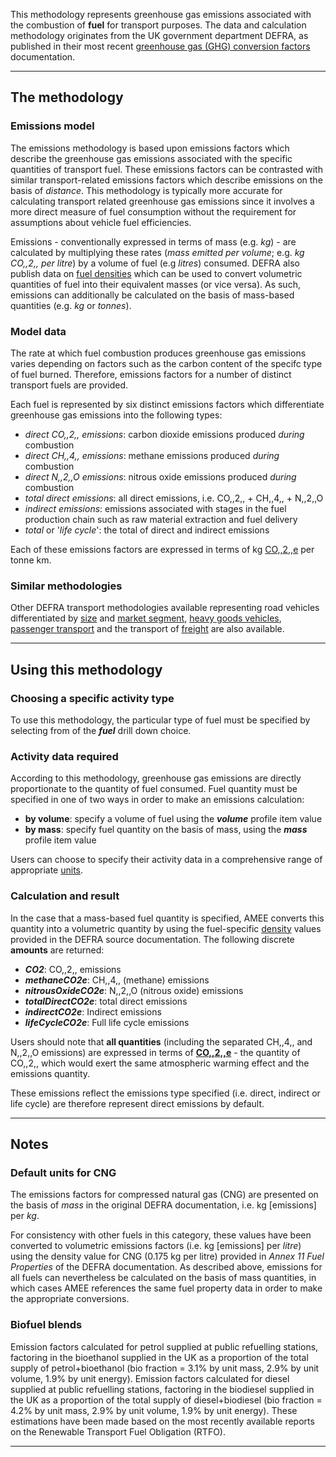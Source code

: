 This methodology represents greenhouse gas emissions associated with the
combustion of **fuel** for transport purposes. The data and calculation
methodology originates from the UK government department DEFRA, as
published in their most recent [greenhouse gas (GHG) conversion
factors](http://www.defra.gov.uk/environment/economy/business-efficiency/reporting)
documentation.

-----

## The methodology

### Emissions model

The emissions methodology is based upon emissions factors which describe
the greenhouse gas emissions associated with the specific quantities of
transport fuel. These emissions factors can be contrasted with similar
transport-related emissions factors which describe emissions on the
basis of *distance*. This methodology is typically more accurate for
calculating transport related greenhouse gas emissions since it involves
a more direct measure of fuel consumption without the requirement for
assumptions about vehicle fuel efficiencies.

Emissions - conventionally expressed in terms of mass (e.g. *kg*) - are
calculated by multiplying these rates (*mass emitted per volume*; e.g.
*kg CO,,2,, per litre*) by a volume of fuel (e.g *litres*) consumed.
DEFRA also publish data on [fuel densities](Fuel_properties_by_DEFRA)
which can be used to convert volumetric quantities of fuel into their
equivalent masses (or vice versa). As such, emissions can additionally
be calculated on the basis of mass-based quantities (e.g. *kg* or
*tonnes*).

### Model data

The rate at which fuel combustion produces greenhouse gas emissions
varies depending on factors such as the carbon content of the specifc
type of fuel burned. Therefore, emissions factors for a number of
distinct transport fuels are provided.

Each fuel is represented by six distinct emissions factors which
differentiate greenhouse gas emissions into the following types:

  - *direct CO,,2,, emissions*: carbon dioxide emissions produced
    *during* combustion
  - *direct CH,,4,, emissions*: methane emissions produced *during*
    combustion
  - *direct N,,2,,O emissions*: nitrous oxide emissions produced
    *during* combustion
  - *total direct emissions*: all direct emissions, i.e. CO,,2,, +
    CH,,4,, + N,,2,,O
  - *indirect emissions*: emissions associated with stages in the fuel
    production chain such as raw material extraction and fuel delivery
  - *total* or '*life cycle*': the total of direct and indirect
    emissions

Each of these emissions factors are expressed in terms of kg
[CO,,2,,e](Greenhouse_gases_Global_warming_potentials) per tonne km.

### Similar methodologies

Other DEFRA transport methodologies available representing road vehicles
differentiated by
[size](DEFRA_road_transport_methodology_by_vehicle_size) and [market
segment](DEFRA_road_transport_methodology_by_vehicle_class), [heavy
goods vehicles](DEFRA_heavy_goods_vehicle_methodology), [passenger
transport](DEFRA_passenger_transport_methodology) and the transport of
[freight](DEFRA_freight_transport_methodology) are also available.

-----

## Using this methodology

### Choosing a specific activity type

To use this methodology, the particular type of fuel must be specified
by selecting from of the ***fuel*** drill down choice.

### Activity data required

According to this methodology, greenhouse gas emissions are directly
proportionate to the quantity of fuel consumed. Fuel quantity must be
specified in one of two ways in order to make an emissions calculation:

  - **by volume**: specify a volume of fuel using the ***volume***
    profile item value
  - **by mass**: specify fuel quantity on the basis of mass, using the
    ***mass*** profile item value

Users can choose to specify their activity data in a comprehensive range
of appropriate [units](Units).

### Calculation and result

In the case that a mass-based fuel quantity is specified, AMEE converts
this quantity into a volumetric quantity by using the fuel-specific
[density](Fuel_properties_by_DEFRA) values provided in the DEFRA source
documentation. The following discrete **amounts** are returned:

  - ***CO2***: CO,,2,, emissions
  - ***methaneCO2e***: CH,,4,, (methane) emissions
  - ***nitrousOxideCO2e***: N,,2,,O (nitrous oxide) emissions
  - ***totalDirectCO2e***: total direct emissions
  - ***indirectCO2e***: Indirect emissions
  - ***lifeCycleCO2e***: Full life cycle emissions

Users should note that **all quantities** (including the separated
CH,,4,, and N,,2,,O emissions) are expressed in terms of
**[CO,,2,,e](Greenhouse_gases_Global_warming_potentials)** - the
quantity of CO,,2,, which would exert the same atmospheric warming
effect and the emissions quantity.

These emissions reflect the emissions type specified (i.e. direct,
indirect or life cycle) are therefore represent direct emissions by
default.

-----

## Notes

### Default units for CNG

The emissions factors for compressed natural gas (CNG) are presented on
the basis of *mass* in the original DEFRA documentation, i.e. kg
\[emissions\] per *kg*.

For consistency with other fuels in this category, these values have
been converted to volumetric emissions factors (i.e. kg \[emissions\]
per *litre*) using the density value for CNG (0.175 kg per litre)
provided in *Annex 11 Fuel Properties* of the DEFRA documentation. As
described above, emissions for all fuels can nevertheless be calculated
on the basis of mass quantities, in which cases AMEE references the same
fuel property data in order to make the appropriate conversions.

### Biofuel blends

Emission factors calculated for petrol supplied at public refuelling
stations, factoring in the bioethanol supplied in the UK as a proportion
of the total supply of petrol+bioethanol (bio fraction = 3.1% by unit
mass, 2.9% by unit volume, 1.9% by unit energy). Emission factors
calculated for diesel supplied at public refuelling stations, factoring
in the biodiesel supplied in the UK as a proportion of the total supply
of diesel+biodiesel (bio fraction = 4.2% by unit mass, 2.9% by unit
volume, 1.9% by unit energy). These estimations have been made based on
the most recently available reports on the Renewable Transport Fuel
Obligation (RTFO).

-----
